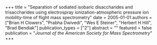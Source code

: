 +++
title = "Separation of sodiated isobaric disaccharides and trisaccharides using electrospray ionization-atmospheric pressure ion mobility-time of flight mass spectrometry"
date = 2005-01-01
authors = ["Brian H Clowers", "Prabha Dwivedi", "Wes E Steiner", "Herbert H Hill", "Brad Bendiak"]
publication_types = ["2"]
abstract = ""
featured = false
publication = "*Journal of the American Society for Mass Spectrometry*"
+++

